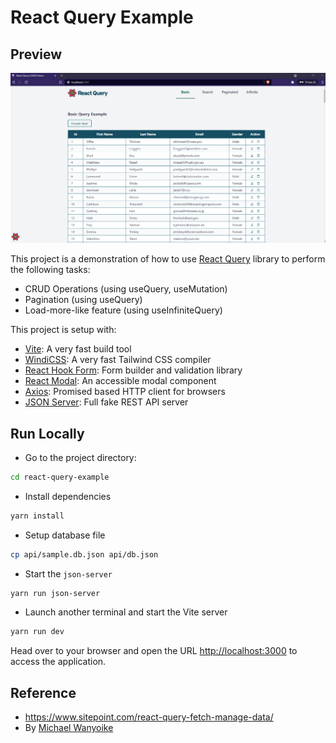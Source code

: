 # React Query Example

## Preview

![Site Preview](./src/preview.PNG)

This project is a demonstration of how to use [React Query](https://react-query.tanstack.com) library to perform the following tasks:

- CRUD Operations (using useQuery, useMutation)
- Pagination (using useQuery)
- Load-more-like feature (using useInfiniteQuery)

This project is setup with:

- [Vite](https://vitejs.dev/): A very fast build tool
- [WindiCSS](https://windicss.org/): A very fast Tailwind CSS compiler
- [React Hook Form](https://react-hook-form.com/): Form builder and validation library
- [React Modal](http://reactcommunity.org/react-modal/): An accessible modal component
- [Axios](https://github.com/axios/axios): Promised based HTTP client for browsers
- [JSON Server](https://github.com/typicode/json-server): Full fake REST API server

## Run Locally

- Go to the project directory:

```bash
cd react-query-example
```

- Install dependencies

```bash
yarn install
```

- Setup database file

```bash
cp api/sample.db.json api/db.json
```

- Start the `json-server`

```bash
yarn run json-server
```

- Launch another terminal and start the Vite server

```bash
yarn run dev
```

Head over to your browser and open the URL <http://localhost:3000> to access the application.

## Reference

- https://www.sitepoint.com/react-query-fetch-manage-data/
- By [Michael Wanyoike](https://twitter.com/myxsys)
